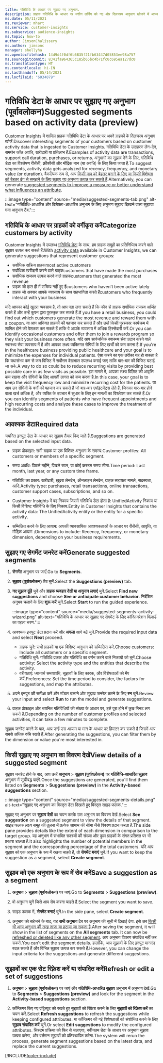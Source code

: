 ```yaml
---
title: गतिविधि के आधार पर सुझाए गए अनुभाग.
description: ग्राहक गतिविधि के आधार पर मशीन लर्निंग को नए और दिलचस्प अनुभाग खोजने में आपकी मदद करने दें.
ms.date: 05/11/2021
ms.reviewer: mhart
ms.service: customer-insights
ms.subservice: audience-insights
ms.topic: how-to
author: JimsonChalissery
ms.author: jimsonc
manager: shellyha
ms.openlocfilehash: 14d9d4f0df6b5835f21fb63447d05853ee98a757
ms.sourcegitcommit: 8341fa964365c185b65bc4b71fc0c695ea127dc0
ms.translationtype: HT
ms.contentlocale: hi-IN
ms.lasthandoff: 05/14/2021
ms.locfileid: "6034079"
---
```

# <a name="suggested-segments-based-on-activity-data-preview"></a><span data-ttu-id="9b979-103">गतिविधि डेटा के आधार पर सुझाए गए अनुभाग (पूर्वावलोकन)</span><span class="sxs-lookup"><span data-stu-id="9b979-103">Suggested segments based on activity data (preview)</span></span>

<span data-ttu-id="9b979-104">Customer Insights में शामिल ग्राहक गतिविधि डेटा के आधार पर अपने ग्राहकों के दिलचस्प अनुभाग खोजें.</span><span class="sxs-lookup"><span data-stu-id="9b979-104">Discover interesting segments of your customers based on customer activity data that is ingested to Customer Insights.</span></span> <span data-ttu-id="9b979-105">गतिविधि डेटा के उदाहरण लेन-देन, समर्थन कॉल अवधि, खरीदारी या प्रतिलाभ हैं.</span><span class="sxs-lookup"><span data-stu-id="9b979-105">Examples of activity data are transactions, support call duration, purchases, or returns.</span></span> <span data-ttu-id="9b979-106">अनुभागों का सुझाव देने के लिए, गतिविधि डेटा का विश्लेषण रीसेंसी, फ़्रीक्वेंसी और मौद्रिक मान (या अवधि) के लिए किया जाता है.</span><span class="sxs-lookup"><span data-stu-id="9b979-106">To suggest segments, activity data gets analyzed for recency, frequency, and monetary value (or duration).</span></span> <span data-ttu-id="9b979-107">वैकल्पिक रूप से, आप [किसी माप को बेहतर बनाने के लिए या किसी विशेषता को बेहतर ढंग से समझने के लिए सुझाए गए अनुभाग उत्पन्न कर सकते हैं](suggested-segments.md).</span><span class="sxs-lookup"><span data-stu-id="9b979-107">Alternatively, you can generate [suggested segments to improve a measure or better understand what influences an attribute](suggested-segments.md).</span></span>

:::image type="content" source="media/suggested-segments-tab.png" alt-text="गतिविधि-आधारित और विशेषता-आधारित अनुभाग के लिए अनुभाग सुझाव दिखाने वाला सुझाया गया अनुभाग टैब.":::

## <a name="categorize-customers-by-activity"></a><span data-ttu-id="9b979-109">गतिविधि के आधार पर ग्राहकों को वर्गीकृत करें</span><span class="sxs-lookup"><span data-stu-id="9b979-109">Categorize customers by activity</span></span>

<span data-ttu-id="9b979-110">Customer Insights में उपलब्ध [गतिविधि डेटा](activities.md) के साथ, हम ग्राहक समूहों का प्रतिनिधित्व करने वाले सुझाव उत्पन्न कर सकते हैं:</span><span class="sxs-lookup"><span data-stu-id="9b979-110">With [activity data](activities.md) available in Customer Insights, we can generate suggestions that represent customer groups:</span></span>

- <span data-ttu-id="9b979-111">सर्वाधिक सक्रिय ग्राहक</span><span class="sxs-lookup"><span data-stu-id="9b979-111">most active customers</span></span> 
- <span data-ttu-id="9b979-112">सर्वाधिक खरीदारी करने वाले ग्राहक</span><span class="sxs-lookup"><span data-stu-id="9b979-112">customers that have made the most purchases</span></span> 
- <span data-ttu-id="9b979-113">सर्वाधिक राजस्व उत्पन्न करने वाले ग्राहक</span><span class="sxs-lookup"><span data-stu-id="9b979-113">customers that generated the most revenue</span></span> 
- <span data-ttu-id="9b979-114">ग्राहक जो हाल ही में सक्रिय नहीं हुए हैं</span><span class="sxs-lookup"><span data-stu-id="9b979-114">customers who haven’t been active lately</span></span> 
- <span data-ttu-id="9b979-115">ग्राहक जो अक्सर आपके व्यवसाय के साथ सहभागिता करते हैं</span><span class="sxs-lookup"><span data-stu-id="9b979-115">customers who frequently interact with your business</span></span>  

<span data-ttu-id="9b979-116">यदि आपका कोई खुदरा व्यवसाय है, तो आप पता लगा सकते हैं कि कौन से ग्राहक सर्वाधिक राजस्व अर्जित करते हैं और उन्हें कूपन द्वारा पुरस्कृत कर सकते हैं.</span><span class="sxs-lookup"><span data-stu-id="9b979-116">If you have a retail business, you could find out which customers generate the most revenue and reward them with a coupon.</span></span> <span data-ttu-id="9b979-117">या आप अनियत ग्राहकों की पहचान कर सकते हैं और उन्हें किसी पुरस्कार कार्यक्रम में शामिल होने की पेशकश कर सकते हैं ताकि वे आपके व्यवसाय में अधिक हिस्सेदारी करें.</span><span class="sxs-lookup"><span data-stu-id="9b979-117">Or you can identify occasional customers and offer them to join a rewards program so they visit your business more often.</span></span>
<span data-ttu-id="9b979-118">यदि आप सार्वजनिक स्वास्थ्य सेवा प्रदान करने वाले स्वास्थ्य सेवा व्यवसाय में हैं और आपका लक्ष्य व्यक्तिगत रोगियों के लिए खर्चों को कम करना है.</span><span class="sxs-lookup"><span data-stu-id="9b979-118">If you're in the healthcare business providing public healthcare and your goal is to minimize the expenses for individual patients.</span></span> <span data-ttu-id="9b979-119">ऐसा करने का एक तरीका यह हो सकता है कि यथासंभव कम से कम विजिट में सर्वोत्तम देखभाल उपलब्ध कराई जाए ताकि बार-बार की विजिट घटाई जा सके.</span><span class="sxs-lookup"><span data-stu-id="9b979-119">A way to do so could be to reduce recurring visits by providing best possible care in as few visits as possible.</span></span> <span data-ttu-id="9b979-120">इस मामले में, आपका लक्ष्य विज़िट की आवृत्ति कम रखना और रोगियों के लिए आवर्ती लागत को कम करना है.</span><span class="sxs-lookup"><span data-stu-id="9b979-120">In this case, your goal is to keep the visit frequency low and minimize recurring cost for the patients.</span></span> <span data-ttu-id="9b979-121">या आप उन रोगियों के वर्गों की पहचान कर सकते हैं जो बार-बार एपॉइंटमेंट्स लेते हैं, जिनका बार-बार होने वाला खर्च अधिक है, और व्यक्ति के उपचार में सुधार के लिए इन मामलों का विश्लेषण कर सकते हैं.</span><span class="sxs-lookup"><span data-stu-id="9b979-121">Or you can identify segments of patients who have frequent appointments and high recurring costs and analyze these cases to improve the treatment of the individual.</span></span> 

## <a name="required-data"></a><span data-ttu-id="9b979-122">आवश्यक डेटा</span><span class="sxs-lookup"><span data-stu-id="9b979-122">Required data</span></span>

<span data-ttu-id="9b979-123">चयनित इनपुट डेटा के आधार पर सुझाव तैयार किए जाते हैं.</span><span class="sxs-lookup"><span data-stu-id="9b979-123">Suggestions are generated based on the selected input data.</span></span> 

- <span data-ttu-id="9b979-124">ग्राहक प्रोफाइल: सभी ग्राहक या एक विशिष्ट अनुभाग के सदस्य.</span><span class="sxs-lookup"><span data-stu-id="9b979-124">Customer profiles: All customers or members of a specific segment.</span></span> 

- <span data-ttu-id="9b979-125">समय अवधि: पिछले महीने, पिछले साल, या कोई कस्टम समय सीमा.</span><span class="sxs-lookup"><span data-stu-id="9b979-125">Time period: Last month, last year, or any custom time frame.</span></span>

- <span data-ttu-id="9b979-126">गतिविधि का प्रकार: खरीदारी, खुदरा लेनदेन, ऑनलाइन लेनदेन, ग्राहक सहायता मामले, सदस्यता, आदि.</span><span class="sxs-lookup"><span data-stu-id="9b979-126">Activity type: purchases, retail transactions, online transactions, customer support cases, subscriptions, and so on.</span></span>  

- <span data-ttu-id="9b979-127">Customer Insights में वह निकाय जिसमें गतिविधि डेटा होता है: UnifiedActivity निकाय या किसी विशिष्ट गतिविधि के लिए निकाय.</span><span class="sxs-lookup"><span data-stu-id="9b979-127">Entity in Customer Insights that contains the activity data: The UnifiedActivity entity or the entity for a specific activity.</span></span> 

- <span data-ttu-id="9b979-128">सम्मिलित करने के लिए आयाम: आपकी व्यावसायिक आवश्यकताओं के आधार पर रीसेंसी, आवृत्ति, या मौद्रिक आयाम।</span><span class="sxs-lookup"><span data-stu-id="9b979-128">Dimensions to include: Recency, frequency, or monetary dimension, depending on your business requirements.</span></span>

## <a name="generate-suggested-segments"></a><span data-ttu-id="9b979-129">सुझाए गए सेगमेंट जनरेट करें</span><span class="sxs-lookup"><span data-stu-id="9b979-129">Generate suggested segments</span></span>

1. <span data-ttu-id="9b979-130">**सेगमेंट** अनुभाग पर जाएँ.</span><span class="sxs-lookup"><span data-stu-id="9b979-130">Go to **Segments**.</span></span>

1. <span data-ttu-id="9b979-131">**सुझाव (पूर्वावलोकन)** टैब चुनें.</span><span class="sxs-lookup"><span data-stu-id="9b979-131">Select the **Suggestions (preview)** tab.</span></span>

1. <span data-ttu-id="9b979-132">**नए सुझाव ढूंढें** चुनें और **ग्राहक व्यवहार देखें या अनुमान लगाएं** चुनें.</span><span class="sxs-lookup"><span data-stu-id="9b979-132">Select **Find new suggestions** and choose **See or anticipate customer behavior**.</span></span> <span data-ttu-id="9b979-133">निर्देशित अनुभव चलाने के लिए **शुरू करें** चुनें.</span><span class="sxs-lookup"><span data-stu-id="9b979-133">Select **Start** to run the guided experience.</span></span>

   :::image type="content" source="media/suggested-segments-activity-wizard.png" alt-text="गतिविधि के आधार पर सुझाए गए सेगमेंट के लिए कॉन्फ़िगरेशन विज़ार्ड का पहला चरण.":::

1. <span data-ttu-id="9b979-135">आवश्यक इनपुट डेटा प्रदान करें और **अगला** आगे बढ़ें चुनें.</span><span class="sxs-lookup"><span data-stu-id="9b979-135">Provide the required input data and select **Next** proceed.</span></span>

   - <span data-ttu-id="9b979-136">ग्राहक चुनें: सभी ग्राहकों या एक विशिष्ट अनुभाग को सम्मिलित करें.</span><span class="sxs-lookup"><span data-stu-id="9b979-136">Choose customers: Include all customers or a specific segment.</span></span>
   - <span data-ttu-id="9b979-137">गतिविधि चुनें: गतिविधि प्रकार और गतिविधि का वर्णन करने वाले निकायों को चुनें.</span><span class="sxs-lookup"><span data-stu-id="9b979-137">Choose activity: Select the activity type and the entities that describe the activity.</span></span>
   - <span data-ttu-id="9b979-138">वरीयताएं: ध्यानार्थ समयावधि, सुझावों के लिए कारक, और विशेषताओं को मैप करें.</span><span class="sxs-lookup"><span data-stu-id="9b979-138">Preferences: Set the time period to consider, the factors for suggestions, and map the attributes.</span></span>

1. <span data-ttu-id="9b979-139">अपने इनपुट की समीक्षा करें और मॉडल चलाने और सुझाव जनरेट करने के लिए **रन** चुनें.</span><span class="sxs-lookup"><span data-stu-id="9b979-139">Review your input and select **Run** to run the model and generate suggestions.</span></span>

1. <span data-ttu-id="9b979-140">ग्राहक प्रोफाइल और चयनित गतिविधियों की संख्या के आधार पर, इसे पूरा होने में कुछ मिनट लग सकते हैं.</span><span class="sxs-lookup"><span data-stu-id="9b979-140">Depending on the number of customer profiles and selected activities, it can take a few minutes to complete.</span></span> 

<span data-ttu-id="9b979-141">सुझाव जनरेट करने के बाद, आप उन्हें उस आयाम या मान के आधार पर फ़िल्टर कर सकते हैं जिसमें आप सबसे अधिक रुचि रखते हैं.</span><span class="sxs-lookup"><span data-stu-id="9b979-141">After generating the suggestions, you can filter them by the dimension or value you're most interested in.</span></span> 

## <a name="view-details-of-a-suggested-segment"></a><span data-ttu-id="9b979-142">किसी सुझाए गए अनुभाग का विवरण देखें</span><span class="sxs-lookup"><span data-stu-id="9b979-142">View details of a suggested segment</span></span>

<span data-ttu-id="9b979-143">सुझाव जनरेट होने के बाद, आप उन्हें **अनुभाग** > **सुझाव (पूर्वावलोकन)** पर **गतिविधि-आधारित सुझाव** अनुभाग में सूचीबद्ध पाएंगे.</span><span class="sxs-lookup"><span data-stu-id="9b979-143">Once the suggestions are generated, you'll find them listed on **Segments** > **Suggestions (preview)** in the **Activity-based suggestions** section.</span></span>

:::image type="content" source="media/suggested-segments-details.png" alt-text="सुझाए गए अनुभाग का विस्तृत डेटा दिखाते हुए विस्तृत साइड फलक.":::

<span data-ttu-id="9b979-145">सुझाए गए अनुभाग पर **सुझाव देखें** का चयन करके उस अनुभाग का विवरण देखें.</span><span class="sxs-lookup"><span data-stu-id="9b979-145">Select **See suggestion** on a suggested segment to view the details of that segment.</span></span> <span data-ttu-id="9b979-146">साइड फलक लक्ष्य समूह की तुलना में प्रत्येक आयाम की सीमा जैसे विवरण प्रदान करता है.</span><span class="sxs-lookup"><span data-stu-id="9b979-146">The side pane provides details like the extent of each dimension in comparison to the target group.</span></span> <span data-ttu-id="9b979-147">यह अनुभाग में संभावित सदस्यों की संख्या और कुल ग्राहकों के संगत प्रतिशत पर भी प्रकाश डालता है.</span><span class="sxs-lookup"><span data-stu-id="9b979-147">It also highlights the number of potential members in the segment and the corresponding percentage of the total customers.</span></span> <span data-ttu-id="9b979-148">यदि आप सुझाव को एक अनुभाग के रूप में रखना चाहते हैं, तो **सेगमेंट बनाएं** चुनें.</span><span class="sxs-lookup"><span data-stu-id="9b979-148">If you want to keep the suggestion as a segment, select **Create segment**.</span></span>    

## <a name="save-a-suggestion-as-a-segment"></a><span data-ttu-id="9b979-149">सुझाव को एक अनुभाग के रूप में सेव करें</span><span class="sxs-lookup"><span data-stu-id="9b979-149">Save a suggestion as a segment</span></span>

1. <span data-ttu-id="9b979-150">**अनुभाग** > **सुझाव (पूर्वावलोकन)** पर जाएं.</span><span class="sxs-lookup"><span data-stu-id="9b979-150">Go to **Segments** > **Suggestions (preview)**.</span></span>

1. <span data-ttu-id="9b979-151">वो अनुभाग चुनें जिसे आप सेव करना चाहते हैं.</span><span class="sxs-lookup"><span data-stu-id="9b979-151">Select the segment you want to save.</span></span> 

1. <span data-ttu-id="9b979-152">साइड फलक में, **सेगमेंट बनाएं** चुनें.</span><span class="sxs-lookup"><span data-stu-id="9b979-152">In the side pane, select **Create segment**.</span></span> 

1. <span data-ttu-id="9b979-153">अनुभाग को सहेजने के बाद, यह **सभी अनुभाग** टैब पर अनुभाग की सूची में दिखाई देगा. इसे अब [किसी भी अन्य अनुभाग की तरह ताज़ा या हटाया जा सकता है](segments.md).</span><span class="sxs-lookup"><span data-stu-id="9b979-153">After saving the segment, it will show in the list of segments on the **All segments** tab. It can now be [refreshed or deleted like any other segment](segments.md).</span></span> <span data-ttu-id="9b979-154">आप अनुभाग विवरण संपादित नहीं कर सकते.</span><span class="sxs-lookup"><span data-stu-id="9b979-154">You can't edit the segment details.</span></span> <span data-ttu-id="9b979-155">हालाँकि, आप सुझावों के लिए इनपुट मानदंड बदल सकते हैं और विभिन्न सुझाव उत्पन्न कर सकते हैं.</span><span class="sxs-lookup"><span data-stu-id="9b979-155">However, you can change the input criteria for the suggestions and generate different suggestions.</span></span>

## <a name="refresh-or-edit-a-set-of-suggestions"></a><span data-ttu-id="9b979-156">सुझावों का एक सेट रिफ़्रेश करें या संपादित करें</span><span class="sxs-lookup"><span data-stu-id="9b979-156">Refresh or edit a set of suggestions</span></span>

1. <span data-ttu-id="9b979-157">**अनुभाग** > **सुझाव (पूर्वावलोकन)** पर जाएं और **गतिविधि-आधारित सुझाव** अनुभाग में अनुभाग देखें.</span><span class="sxs-lookup"><span data-stu-id="9b979-157">Go to **Segments** > **Suggestions (preview)** and look for the segment in the **Activity-based suggestions** section.</span></span>

1. <span data-ttu-id="9b979-158">कॉन्फ़िगर किए गए एट्रिब्यूट को रखते हुए सुझावों को रिफ़्रेश करने के लिए **सुझावों को रिफ़्रेश करें** का चयन करें.</span><span class="sxs-lookup"><span data-stu-id="9b979-158">Select **Refresh suggestions** to refresh the suggestions while keeping configured attributes.</span></span> <span data-ttu-id="9b979-159">या कॉन्फ़िगर की गई विशेषताओं को संशोधित करने के लिए **सुझाव संपादित करें** चुनें.</span><span class="sxs-lookup"><span data-stu-id="9b979-159">Or select **Edit suggestions** to modify the configured attributes.</span></span> <span data-ttu-id="9b979-160">सिस्टम प्रक्रिया को फिर से चलाएगा, नवीनतम डेटा के आधार पर अनुभाग सुझाव उत्पन्न करेगा, और वर्तमान सुझावों को प्रतिस्थापित करेगा.</span><span class="sxs-lookup"><span data-stu-id="9b979-160">The system will rerun the process, generate segment suggestions based on the latest data, and replace the current suggestions.</span></span>

[!INCLUDE[footer-include](../includes/footer-banner.md)]
